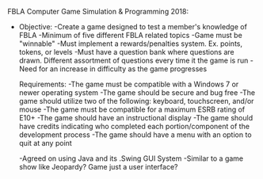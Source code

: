 FBLA Computer Game Simulation & Programming 2018:

-
    Objective: -Create a game designed to test a member's knowledge of FBLA
    -Minimum of five different FBLA related topics
    -Game must be "winnable"
    -Must implement a rewards/penalties system. Ex. points, tokens, or levels
    -Must have a question bank where questions are drawn. Different assortment of questions every time it the game is run
    -Need for an increase in difficulty as the game progresses
    
    
    
    Requirements: -The game must be compatible with a Windows 7 or newer operating system
    -The game should be secure and bug free
    -The game should utilize two of the following: keyboard, touchscreen, and/or mouse
    -The game must be compatible for a maximum ESRB rating of E10+
    -The game should have an instructional display
    -The game should have credits indicating who completed each portion/component of the development process
    -The game should have a menu with an option to quit at any point


    -Agreed on using Java and its .Swing GUI System
    -Similar to a game show like Jeopardy? Game just a user interface?

